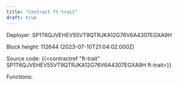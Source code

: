 ```yaml
---
title: "Contract ft-trait"
draft: true
---
```

Deployer: SP1T6QJVEHEV55VT9QTRJKA12G76V6A4307EGXA9H


 



Block height: 112644 (2023-07-10T21:04:02.000Z)

Source code: {{<contractref "ft-trait" SP1T6QJVEHEV55VT9QTRJKA12G76V6A4307EGXA9H ft-trait>}}

Functions:


